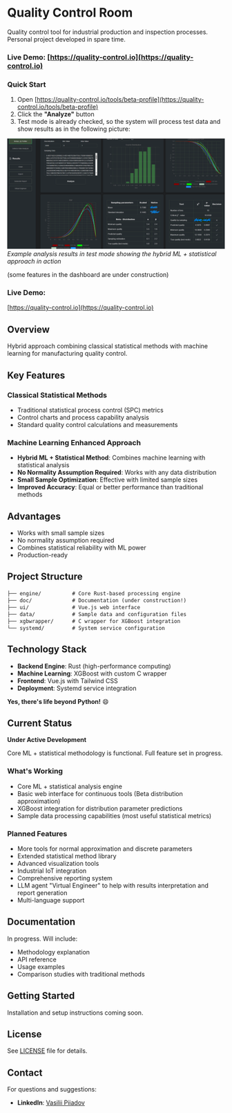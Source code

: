 # Quality Control Room

Quality control tool for industrial production and inspection processes. Personal project developed in spare time.

### Live Demo: [https://quality-control.io](https://quality-control.io)

### Quick Start
1. Open [https://quality-control.io/tools/beta-profile](https://quality-control.io/tools/beta-profile)
2. Click the **"Analyze"** button
3. Test mode is already checked, so the system will process test data and show results as in the following picture:

![Quality Control Room Interface](doc/images/quality-screen.png)
*Example analysis results in test mode showing the hybrid ML + statistical approach in action*

(some features in the dashboard are under construction)

### Live Demo: 
[https://quality-control.io](https://quality-control.io)

## Overview

Hybrid approach combining classical statistical methods with machine learning for manufacturing quality control.

## Key Features

### Classical Statistical Methods
- Traditional statistical process control (SPC) metrics
- Control charts and process capability analysis
- Standard quality control calculations and measurements

### Machine Learning Enhanced Approach
- **Hybrid ML + Statistical Method**: Combines machine learning with statistical analysis
- **No Normality Assumption Required**: Works with any data distribution
- **Small Sample Optimization**: Effective with limited sample sizes
- **Improved Accuracy**: Equal or better performance than traditional methods

## Advantages

* Works with small sample sizes  
* No normality assumption required  
* Combines statistical reliability with ML power  
* Production-ready  

## Project Structure

```
├── engine/          # Core Rust-based processing engine
├── doc/             # Documentation (under construction!)
├── ui/              # Vue.js web interface
├── data/            # Sample data and configuration files
├── xgbwrapper/      # C wrapper for XGBoost integration
└── systemd/         # System service configuration
```

## Technology Stack

- **Backend Engine**: Rust (high-performance computing)
- **Machine Learning**: XGBoost with custom C wrapper
- **Frontend**: Vue.js with Tailwind CSS
- **Deployment**: Systemd service integration

**Yes, there's life beyond Python!** 😄

## Current Status

**Under Active Development**

Core ML + statistical methodology is functional. Full feature set in progress.

### What's Working
- Core ML + statistical analysis engine
- Basic web interface for continuous tools (Beta distribution approximation)
- XGBoost integration for distribution parameter predictions
- Sample data processing capabilities (most useful statistical metrics)

### Planned Features
- More tools for normal approximation and discrete parameters
- Extended statistical method library
- Advanced visualization tools
- Industrial IoT integration
- Comprehensive reporting system
- LLM agent "Virtual Engineer" to help with results interpretation and report generation
- Multi-language support

## Documentation

In progress. Will include:
- Methodology explanation
- API reference
- Usage examples
- Comparison studies with traditional methods

## Getting Started

Installation and setup instructions coming soon.

## License

See [LICENSE](LICENSE) file for details.

## Contact

For questions and suggestions:

- **LinkedIn**: [Vasilii Piiadov](https://www.linkedin.com/in/vasilii-piiadov/)
